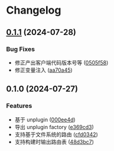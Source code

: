 # Changelog

## [0.1.1](https://github.com/FrontEndDev-org/unplugin-react-pages/compare/v0.1.0...v0.1.1) (2024-07-28)


### Bug Fixes

* 修正产出客户端代码版本号等 ([0505f58](https://github.com/FrontEndDev-org/unplugin-react-pages/commit/0505f5801d7b38459019adbf6e419a26ef802069))
* 修正变量注入 ([aa70a45](https://github.com/FrontEndDev-org/unplugin-react-pages/commit/aa70a45553b62074d170d41a4e8c0adb62a597f9))

## 0.1.0 (2024-07-27)


### Features

* 基于 unplugin ([000ee4d](https://github.com/FrontEndDev-org/unplugin-react-pages/commit/000ee4d95ae075135e268c6d0e307aa327b7fb7a))
* 导出 unplugin factory ([e369cd3](https://github.com/FrontEndDev-org/unplugin-react-pages/commit/e369cd337e21f8986bf2f7d4209f02c26ee1b4b1))
* 支持基于文件系统的路由 ([cfd0342](https://github.com/FrontEndDev-org/unplugin-react-pages/commit/cfd0342607924b3e18b49a6a38b6275adffc5ce4))
* 支持构建时输出路由表 ([48d3bc7](https://github.com/FrontEndDev-org/unplugin-react-pages/commit/48d3bc707f808a72074ce29d224385d19faef968))
